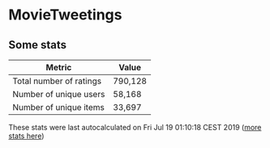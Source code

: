 # MovieTweetings
## Some stats

Metric | Value
--- | ---
Total number of ratings                 | 790,128
Number of unique users                  | 58,168
Number of unique items                  | 33,697
These stats were last autocalculated on Fri Jul 19 01:10:18 CEST 2019  ([more stats here](./stats.md))


